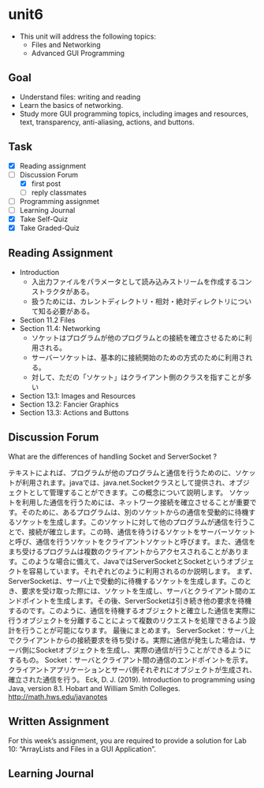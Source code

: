# unit6

- This unit will address the following topics:
  - Files and Networking
  - Advanced GUI Programming

## Goal

- Understand files: writing and reading
- Learn the basics of networking.
- Study more GUI programming topics, including images and resources, text, transparency, anti-aliasing, actions, and buttons.

## Task

- [x] Reading assignment
- [ ] Discussion Forum
  - [x] first post
  - [ ] reply classmates
- [ ] Programming assignmet
- [ ] Learning Journal
- [x] Take Self-Quiz
- [x] Take Graded-Quiz

## Reading Assignment

- Introduction
  - 入出力ファイルをパラメータとして読み込みストリームを作成するコンストラクタがある。
  - 扱うためには、カレントディレクトリ・相対・絶対ディレクトリについて知る必要がある。
- Section 11.2 Files
- Section 11.4: Networking
  - ソケットはプログラムが他のプログラムとの接続を確立させるために利用される。
  - サーバーソケットは、基本的に接続開始のための方式のために利用される。
  - 対して、ただの「ソケット」はクライアント側のクラスを指すことが多い
- Section 13.1: Images and Resources
- Section 13.2: Fancier Graphics
- Section 13.3: Actions and Buttons

## Discussion Forum

What are the differences of handling Socket and ServerSocket ?

テキストによれば、プログラムが他のプログラムと通信を行うためのに、ソケットが利用されます。javaでは、java.net.Socketクラスとして提供され、オブジェクトとして管理することができます。この概念について説明します。
ソケットを利用した通信を行うためには、ネットワーク接続を確立させることが重要です。そのために、あるプログラムは、別のソケットからの通信を受動的に待機するソケットを生成します。このソケットに対して他のプログラムが通信を行うことで、接続が確立します。この時、通信を待うけるソケットをサーバーソケットと呼び、通信を行うソケットをクライアントソケットと呼びます。また、通信をまち受けるプログラムは複数のクライアントからアクセスされることがあります。このような場合に備えて、JavaではServerSocketとSocketというオブジェクトを容易しています。それぞれどのように利用されるのか説明します。
まず、ServerSocketは、サーバ上で受動的に待機するソケットを生成します。このとき、要求を受け取った際には、ソケットを生成し、サーバとクライアント間のエンドポイントを生成します。その後、ServerSocketは引き続き他の要求を待機するのです。このように、通信を待機するオブジェクトと確立した通信を実際に行うオブジェクトを分離することによって複数のリクエストを処理できるよう設計を行うことが可能になります。
最後にまとめます。
ServerSocket：サーバ上でクライアントからの接続要求を待ち受ける。実際に通信が発生した場合は、サーバ側にSocketオブジェクトを生成し、実際の通信が行うことができるようにするもの。
Socket：サーバとクライアント間の通信のエンドポイントを示す。クライアントアプリケーションとサーバ側それぞれにオブジェクトが生成され、確立された通信を行う。
Eck, D. J. (2019). Introduction to programming using Java, version 8.1. Hobart and William Smith Colleges. <http://math.hws.edu/javanotes>

## Written Assignment

For this week’s assignment, you are required to provide a solution for Lab 10: “ArrayLists and Files in a GUI Application”.

## Learning Journal
